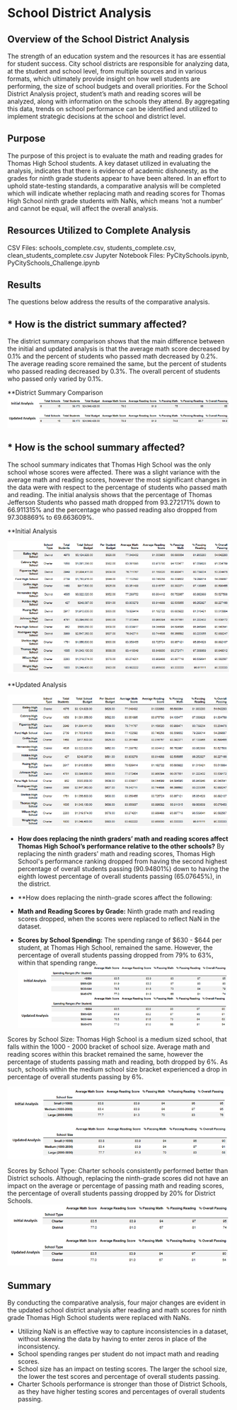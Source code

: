 # School District Analysis

## Overview of the School District Analysis
The strength of an education system and the resources it has are essential for student success. City school districts are responsible for analyzing data, at the student and school level, from multiple sources and in various formats, which ultimately provide insight on how well students are performing, the size of school budgets and overall priorities. For the School District Analysis project, student’s math and reading scores will be analyzed, along with information on the schools they attend. By aggregating this data, trends on school performance can be identified and utilized to implement strategic decisions at the school and district level.

## Purpose
The purpose of this project is to evaluate the math and reading grades for Thomas High School students. A key dataset utilized in evaluating the analysis, indicates that there is evidence of academic dishonesty, as the grades for ninth grade students appear to have been altered. In an effort to uphold state-testing standards, a comparative analysis will be completed which will indicate whether replacing math and reading scores for Thomas High School ninth grade students with NaNs, which means ‘not a number’ and cannot be equal, will affect the overall analysis.

## Resources Utilized to Complete Analysis
CSV Files: schools_complete.csv, students_complete.csv, clean_students_complete.csv
Jupyter Notebook Files: PyCitySchools.ipynb, PyCitySchools_Challenge.ipynb
## Results
The questions below address the results of the comparative analysis.

## * How is the district summary affected?
The district summary comparison shows that the main difference between the initial and updated analysis is that the average math score decreased by 0.1% and the percent of students who passed math decreased by 0.2%. The average reading score remained the same, but the percent of students who passed reading decreased by 0.3%. The overall percent of students who passed only varied by 0.1%.

**District Summary Comparison
![](Resources/district_summary_comparison.png)

## * How is the school summary affected?
The school summary indicates that Thomas High School was the only school whose scores were affected. There was a slight variance with the average math and reading scores, however the most significant changes in the data were with respect to the percentage of students who passed math and reading. The initial analysis shows that the percentage of Thomas Jefferson Students who passed math dropped from 93.272171% down to 66.911315% and the percentage who passed reading also dropped from 97.308869% to 69.663609%.

**Initial Analysis

![](Resources/initial_school_summary.png)

**Updated Analysis

![](Resources/new_school_summary.png)

* **How does replacing the ninth graders’ math and reading scores affect Thomas High School’s performance relative to the other schools?**
By replacing the ninth graders' math and reading scores, Thomas High School's performance ranking dropped from having the second highest percentage of overall students passing (90.94801%) down to having the eighth lowest percentage of overall students passing (65.07645%), in the district.

* **How does replacing the ninth-grade scores affect the following:

* **Math and Reading Scores by Grade:** Ninth grade math and reading scores dropped, when the scores were replaced to reflect NaN in the dataset.
* **Scores by School Spending:** The spending range of $630 - $644 per student, at Thomas High School, remained the same. However, the percentage of overall students passing dropped from 79% to 63%, within that spending range.
![](Resources/school_spending_comparison.png)

Scores by School Size: Thomas High School is a medium sized school, that falls within the 1000 - 2000 bracket of school size. Average math and reading scores within this bracket remained the same, however the percentage of students passing math and reading, both dropped by 6%. As such, schools within the medium school size bracket experienced a drop in percentage of overall students passing by 6%.

![](Resources/school_size_comparison.png)

Scores by School Type: Charter schools consistently performed better than District schools. Although, replacing the ninth-grade scores did not have an impact on the average or percentage of passing math and reading scores, the percentage of overall students passing dropped by 20% for District Schools.
![](Resources/school_type_comparison.png)

## Summary
By conducting the comparative analysis, four major changes are evident in the updated school district analysis after reading and math scores for ninth grade Thomas High School students were replaced with NaNs.

* Utilizing NaN is an effective way to capture inconsistencies in a dataset, without skewing the data by having to enter zeros in place of the inconsistency.
* School spending ranges per student do not impact math and reading scores.
* School size has an impact on testing scores. The larger the school size, the lower the test scores and percentage of overall students passing.
* Charter Schools performance is stronger than those of District Schools, as they have higher testing scores and percentages of overall students passing.

